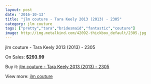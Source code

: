 ```yaml
---
layout: post
date: '2016-10-13'
title: "jlm couture - Tara Keely 2013 (2013) - 2305"
category: jlm couture
tags: ["pretty","tara","bridesmaid","fantastic","couture"]
image: http://img.metalkind.com/42092-thickbox_default/2305.jpg
---
```

jlm couture - Tara Keely 2013 (2013) - 2305

On Sales: **$293.99**
<a href="https://www.metalkind.com/en/jlm-couture/2188-2305.html"><amp-img layout="responsive" width="600" height="600" src="//img.metalkind.com/42092-thickbox_default/2305.jpg" alt="jlm couture - Tara Keely 2013 (2013) - 2305 0" /></a>

Buy it: [jlm couture - Tara Keely 2013 (2013) - 2305](https://www.metalkind.com/en/jlm-couture/2188-2305.html "jlm couture - Tara Keely 2013 (2013) - 2305")

View more: [jlm couture](https://www.metalkind.com/en/64-jlm-couture "jlm couture")